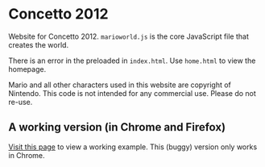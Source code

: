 Concetto 2012
=============

Website for Concetto 2012. `marioworld.js` is the core JavaScript file that creates the world.

There is an error in the preloaded in `index.html`. Use `home.html` to view the homepage.

Mario and all other characters used in this website are copyright of Nintendo. This code is not intended for any commercial use. Please do not re-use.

A working version (in Chrome and Firefox)
-----------
[Visit this page](http://concetto12.mohitpunjabi.com/) to view a working example. This (buggy) version only works in Chrome.
